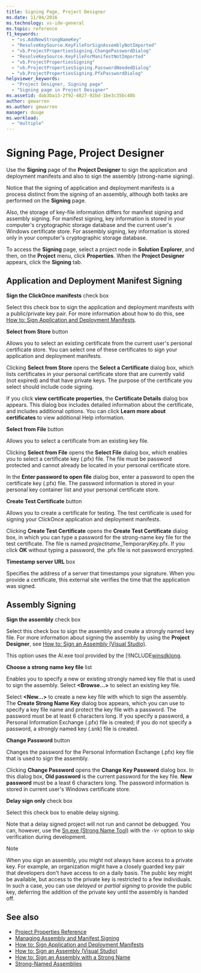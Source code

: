 ```yaml
---
title: Signing Page, Project Designer
ms.date: 11/04/2016
ms.technology: vs-ide-general
ms.topic: reference
f1_keywords:
  - "vs.AddNewStrongNameKey"
  - "ResolveKeySource.KeyFileForSignAssemblyNotImported"
  - "vb.ProjectPropertiesSigning.ChangePasswordDialog"
  - "ResolveKeySource.KeyFileForManifestNotImported"
  - "vb.ProjectPropertiesSigning"
  - "vb.ProjectPropertiesSigning.PasswordNeededDialog"
  - "vb.ProjectPropertiesSigning.PfxPasswordDialog"
helpviewer_keywords:
  - "Project Designer, Signing page"
  - "Signing page in Project Designer"
ms.assetid: dab3ba13-2f92-4827-92bd-1be3c35bc48b
author: gewarren
ms.author: gewarren
manager: douge
ms.workload:
  - "multiple"
---
```

# Signing Page, Project Designer
Use the **Signing** page of the **Project Designer** to sign the application and deployment manifests and also to sign the assembly (strong-name signing).

 Notice that the signing of application and deployment manifests is a process distinct from the signing of an assembly, although both tasks are performed on the **Signing** page.

 Also, the storage of key-file information differs for manifest signing and assembly signing. For manifest signing, key information is stored in your computer's cryptographic storage database and the current user's Windows certificate store. For assembly signing, key information is stored only in your computer's cryptographic storage database.

 To access the **Signing** page, select a project node in **Solution Explorer**, and then, on the **Project** menu, click **Properties**. When the **Project Designer** appears, click the **Signing** tab.

## Application and Deployment Manifest Signing
 **Sign the ClickOnce manifests** check box

 Select this check box to sign the application and deployment manifests with a public/private key pair. For more information about how to do this, see [How to: Sign Application and Deployment Manifests](../../ide/how-to-sign-application-and-deployment-manifests.md).

 **Select from Store** button

 Allows you to select an existing certificate from the current user's personal certificate store. You can select one of these certificates to sign your application and deployment manifests.

 Clicking **Select from Store** opens the **Select a Certificate** dialog box, which lists certificates in your personal certificate store that are currently valid (not expired) and that have private keys. The purpose of the certificate you select should include code signing.

 If you click **view certificate properties**, the **Certificate Details** dialog box appears. This dialog box includes detailed information about the certificate, and includes additional options. You can click **Learn more about certificates** to view additional Help information.

 **Select from File** button

 Allows you to select a certificate from an existing key file.

 Clicking **Select from File** opens the **Select File** dialog box, which enables you to select a certificate key (.pfx) file. The file must be password protected and cannot already be located in your personal certificate store.

 In the **Enter password to open file** dialog box, enter a password to open the certificate key (.pfx) file. The password information is stored in your personal key container list and your personal certificate store.

 **Create Test Certificate** button

 Allows you to create a certificate for testing. The test certificate is used for signing your ClickOnce application and deployment manifests.

 Clicking **Create Test Certificate** opens the **Create Test Certificate** dialog box, in which you can type a password for the strong-name key file for the test certificate. The file is named *projectname*_TemporaryKey.pfx. If you click **OK** without typing a password, the .pfx file is not password encrypted.

 **Timestamp server URL** box

 Specifies the address of a server that timestamps your signature. When you provide a certificate, this external site verifies the time that the application was signed.

## Assembly Signing
 **Sign the assembly** check box

 Select this check box to sign the assembly and create a strongly named key file. For more information about signing the assembly by using the **Project Designer**, see [How to: Sign an Assembly (Visual Studio)](../managing-assembly-and-manifest-signing.md#how-to-sign-an-assembly-in-visual-studio).

 This option uses the Al.exe tool provided by the [!INCLUDE[winsdklong](/dotnet/framework/app-domains/how-to-sign-an-assembly-with-a-strong-name).

 **Choose a strong name key file** list

 Enables you to specify a new or existing strongly named key file that is used to sign the assembly. Select **\<Browse...>** to select an existing key file.

 Select **\<New...>** to create a new key file with which to sign the assembly. The **Create Strong Name Key** dialog box appears, which you can use to specify a key file name and protect the key file with a password. The password must be at least 6 characters long. If you specify a password, a Personal Information Exchange (.pfx) file is created; if you do not specify a password, a strongly named key (.snk) file is created.

 **Change Password** button

 Changes the password for the Personal Information Exchange (.pfx) key file that is used to sign the assembly.

 Clicking **Change Password** opens the **Change Key Password** dialog box. In this dialog box, **Old password** is the current password for the key file. **New password** must be a least 6 characters long. The password information is stored in current user's Windows certificate store.

 **Delay sign only** check box

 Select this check box to enable delay signing.

 Note that a delay signed project will not run and cannot be debugged. You can, however, use the [Sn.exe (Strong Name Tool)](/dotnet/framework/tools/sn-exe-strong-name-tool) with the `-Vr` option to skip verification during development.

> [!NOTE]
> When you sign an assembly, you might not always have access to a private key. For example, an organization might have a closely guarded key pair that developers don't have access to on a daily basis. The public key might be available, but access to the private key is restricted to a few individuals. In such a case, you can use *delayed* or *partial signing* to provide the public key, deferring the addition of the private key until the assembly is handed off.


## See also

- [Project Properties Reference](../../ide/reference/project-properties-reference.md)
- [Managing Assembly and Manifest Signing](../../ide/managing-assembly-and-manifest-signing.md)
- [How to: Sign Application and Deployment Manifests](../../ide/how-to-sign-application-and-deployment-manifests.md)
- [How to: Sign an Assembly (Visual Studio)](../managing-assembly-and-manifest-signing.md#how-to-sign-an-assembly-in-visual-studio)
- [How to: Sign an Assembly with a Strong Name](/dotnet/framework/app-domains/how-to-sign-an-assembly-with-a-strong-name)
- [Strong-Named Assemblies](/dotnet/framework/app-domains/strong-named-assemblies)